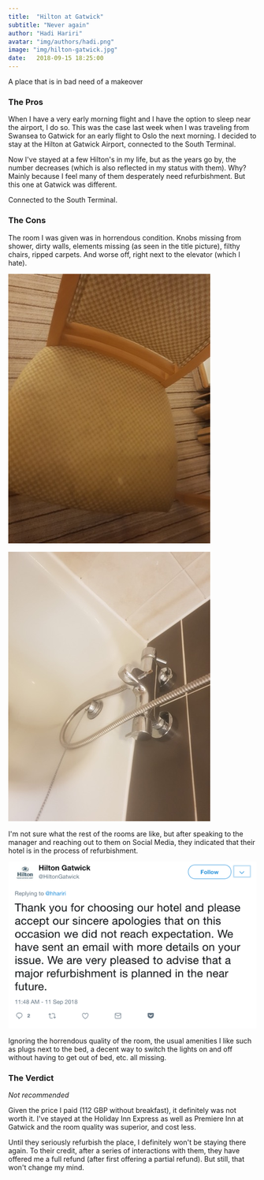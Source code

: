 ```yaml
---
title:  "Hilton at Gatwick"
subtitle: "Never again"
author: "Hadi Hariri"
avatar: "img/authors/hadi.png"
image: "img/hilton-gatwick.jpg"
date:   2018-09-15 18:25:00
---
```


A place that is in bad need of a makeover

### The Pros

When I have a very early morning flight and I have the option to sleep near the airport, I do so. This was the case last week when I was traveling from
Swansea to Gatwick for an early flight to Oslo the next morning. I decided to stay at the Hilton at Gatwick Airport, connected to the South Terminal. 

Now I've stayed at a few Hilton's in my life, but as the years go by, the number decreases (which is also reflected in my status with them). Why? Mainly because I feel many of them desperately need
refurbishment. But this one at Gatwick was different. 

Connected to the South Terminal.

### The Cons

The room I was given was in horrendous condition. Knobs missing from shower, dirty walls, elements missing (as seen in the title picture), filthy chairs, ripped carpets. And worse off, right next to the elevator (which I hate).

![hilton-gatwick-chair](img/hilton-gatwick-chair.jpg)

![hilton-gatwick-shower](img/hilton-gatwick-shower.jpg)

I'm not sure what the rest of the rooms are like, but after speaking to the manager and reaching out to them on Social Media, they indicated that
their hotel is in the process of refurbishment. 

![hilton-gatwick-tweet](img/hilton-gatwick-tweet.png)

Ignoring the horrendous quality of the room, the usual amenities I like such as plugs next to the bed, a decent way to 
switch the lights on and off without having to get out of bed, etc. all missing. 


### The Verdict

*Not recommended*

Given the price I paid (112 GBP without breakfast), it definitely was not worth it. I've stayed at the Holiday Inn Express as well as Premiere Inn at Gatwick and the room
quality was superior, and cost less.

Until they seriously refurbish the place, I definitely won't be staying there again. To their credit, after a series of interactions with them, they have offered me a full refund (after first offering a partial refund). But still, that won't change my mind.





